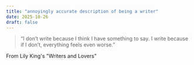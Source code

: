 ```yaml
---
title: "annoyingly accurate description of being a writer"
date: 2025-10-26
draft: false
---
```


> “I don’t write because I think I have something to say. I write because if I don’t, everything feels even worse.”

From Lily King's "Writers and Lovers"
